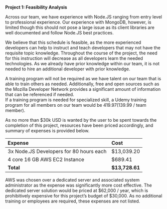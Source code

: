**Project 1: Feasibility Analysis**

Across our team, we have experience with Node.JS ranging from entry level to professional experience. Our experience with MongoDB, however, is limited though this should not pose a large issue as its client libraries are well documented and follow Node.JS best practices.

We believe that this schedule is feasible, as the more experienced developers can help to instruct and teach developers that may not have the requisite topic knowledge. Throughout the course of the project, the need for this instruction will decrease as all developers learn the needed technologies. As we already have prior knowledge within our team, it is not needed to hire an additional developer with prior knowledge.

A training program will not be required as we have talent on our team that is able to train others as needed. Additionally, free and open sources such as the Mozilla Developer Network provides a significant amount of information that can be referenced if needed.  
If a training program is needed for specialized skill, a Udemy training program for all members on our team would be $419.97 ($139.99 / team member).

As no more than $30k USD is wanted by the user to be spent towards the completion of this project, resources have been priced accordingly, and summary of expenses is provided below.

| Expense | Cost |
| :---- | :---- |
| 3x Node.JS Developers for 80 hours each | $13,039.20 |
| 4 core 16 GB AWS EC2 Instance | $689.41 |
| **Total** | **$13,728.61** |

AWS was chosen over a dedicated server and associated system administrator as the expense was significantly more cost effective. The dedicated server solution would be priced at $62,000 / year, which is prohibitively expensive for this project’s budget of $30,000. As no additional training or employees are required, these expenses are not listed.